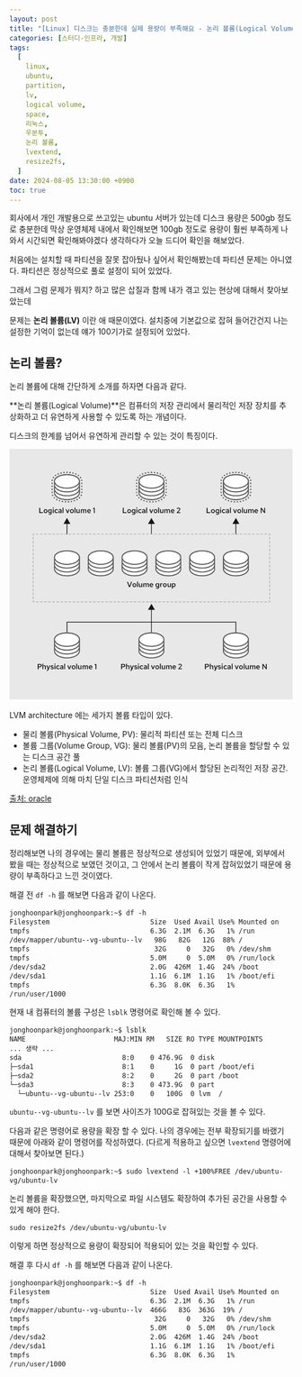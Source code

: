 ```yaml
---
layout: post
title: "[Linux] 디스크는 충분한데 실제 용량이 부족해요 - 논리 볼륨(Logical Volume, LV)"
categories: [스터디-인프라, 개발]
tags:
  [
    linux,
    ubuntu,
    partition,
    lv,
    logical volume,
    space,
    리눅스,
    우분투,
    논리 볼륨,
    lvextend,
    resize2fs,
  ]
date: 2024-08-05 13:30:00 +0900
toc: true
---
```


회사에서 개인 개발용으로 쓰고있는 ubuntu 서버가 있는데 디스크 용량은 500gb 정도로 충분한데 막상 운영체제 내에서 확인해보면 100gb 정도로 용량이 훨씬 부족하게 나와서 시간되면 확인해봐야겠다 생각하다가 오늘 드디어 확인을 해보았다.

처음에는 설치할 때 파티션을 잘못 잡아뒀나 싶어서 확인해봤는데 파티션 문제는 아니였다. 파티션은 정상적으로 풀로 설정이 되어 있었다.

그래서 그럼 문제가 뭐지? 하고 많은 삽질과 함께 내가 겪고 있는 현상에 대해서 찾아보았는데

문제는 **논리 볼륨(LV)** 이란 애 때문이였다.
설치중에 기본값으로 잡혀 들어간건지 나는 설정한 기억이 없는데 얘가 100기가로 설정되어 있었다.

## 논리 볼륨?

논리 볼륨에 대해 간단하게 소개를 하자면 다음과 같다.

**논리 볼륨(Logical Volume)**은 컴퓨터의 저장 관리에서 물리적인 저장 장치를 추상화하고 더 유연하게 사용할 수 있도록 하는 개념이다.

디스크의 한계를 넘어서 유연하게 관리할 수 있는 것이 특징이다.

![lvm architecture](/assets/images/2024-08-05-ubuntu-lv/lvm-architecture.png)

LVM architecture 에는 세가지 볼륨 타입이 있다.

- 물리 볼륨(Physical Volume, PV): 물리적 파티션 또는 전체 디스크
- 볼륨 그룹(Volume Group, VG): 물리 볼륨(PV)의 모음, 논리 볼륨을 할당할 수 있는 디스크 공간 풀
- 논리 볼륨(Logical Volume, LV): 볼륨 그룹(VG)에서 할당된 논리적인 저장 공간. 운영체제에 의해 마치 단일 디스크 파티션처럼 인식

[출처: oracle](https://docs.redhat.com/en/documentation/red_hat_enterprise_linux/9/html/configuring_and_managing_logical_volumes/overview-of-logical-volume-management_configuring-and-managing-logical-volumes)

## 문제 해결하기

정리해보면 나의 경우에는 물리 볼륨은 정상적으로 생성되어 있었기 때문에, 외부에서 봤을 때는 정상적으로 보였던 것이고, 그 안에서 논리 볼륨이 작게 잡혀있었기 때문에 용량이 부족하다고 느낀 것이였다.

해결 전 `df -h` 를 해보면 다음과 같이 나온다.

```shell
jonghoonpark@jonghoonpark:~$ df -h
Filesystem                         Size  Used Avail Use% Mounted on
tmpfs                              6.3G  2.1M  6.3G   1% /run
/dev/mapper/ubuntu--vg-ubuntu--lv   98G   82G   12G  88% /
tmpfs                               32G     0   32G   0% /dev/shm
tmpfs                              5.0M     0  5.0M   0% /run/lock
/dev/sda2                          2.0G  426M  1.4G  24% /boot
/dev/sda1                          1.1G  6.1M  1.1G   1% /boot/efi
tmpfs                              6.3G  8.0K  6.3G   1% /run/user/1000
```

현재 내 컴퓨터의 볼륨 구성은 `lsblk` 명령어로 확인해 볼 수 있다.

```shell
jonghoonpark@jonghoonpark:~$ lsblk
NAME                      MAJ:MIN RM   SIZE RO TYPE MOUNTPOINTS
... 생략 ...
sda                         8:0    0 476.9G  0 disk
├─sda1                      8:1    0     1G  0 part /boot/efi
├─sda2                      8:2    0     2G  0 part /boot
└─sda3                      8:3    0 473.9G  0 part
  └─ubuntu--vg-ubuntu--lv 253:0    0   100G  0 lvm  /
```

`ubuntu--vg-ubuntu--lv` 를 보면 사이즈가 100G로 잡혀있는 것을 볼 수 있다.

다음과 같은 명령어로 용량을 확장 할 수 있다. 나의 경우에는 전부 확장되기를 바랬기 때문에 아래와 같이 명령어를 작성하였다. (다르게 적용하고 싶으면 `lvextend` 명령어에 대해서 찾아보면 된다.)

```shell
jonghoonpark@jonghoonpark:~$ sudo lvextend -l +100%FREE /dev/ubuntu-vg/ubuntu-lv
```

논리 볼륨을 확장했으면, 마지막으로 파일 시스템도 확장하여 추가된 공간을 사용할 수 있게 해야 한다.

```shell
sudo resize2fs /dev/ubuntu-vg/ubuntu-lv
```

이렇게 하면 정상적으로 용량이 확장되어 적용되어 있는 것을 확인할 수 있다.

해결 후 다시 `df -h` 를 해보면 다음과 같이 나온다.

```shell
jonghoonpark@jonghoonpark:~$ df -h
Filesystem                         Size  Used Avail Use% Mounted on
tmpfs                              6.3G  2.1M  6.3G   1% /run
/dev/mapper/ubuntu--vg-ubuntu--lv  466G   83G  363G  19% /
tmpfs                               32G     0   32G   0% /dev/shm
tmpfs                              5.0M     0  5.0M   0% /run/lock
/dev/sda2                          2.0G  426M  1.4G  24% /boot
/dev/sda1                          1.1G  6.1M  1.1G   1% /boot/efi
tmpfs                              6.3G  8.0K  6.3G   1% /run/user/1000
```
